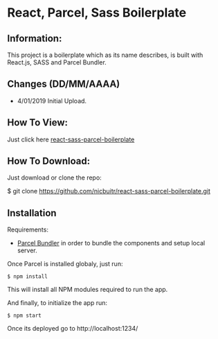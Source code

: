 # React, Parcel, Sass Boilerplate

## Information:

This project is a boilerplate which as its name describes, is built with React.js, SASS and Parcel Bundler.

## Changes (DD/MM/AAAA)

- 4/01/2019 Initial Upload.

## How To View:

Just click here [react-sass-parcel-boilerplate](https://nicbuitr.github.io/react-sass-parcel-boilerplate/)

## How To Download:

Just download or clone the repo:

$ git clone https://github.com/nicbuitr/react-sass-parcel-boilerplate.git

## Installation

Requirements:

- [Parcel Bundler](https://parceljs.org/getting_started.html) in order to bundle the components and setup local server.	

Once Parcel is installed globaly, just run:

    $ npm install

This will install all NPM modules required to run the app.

And finally, to initialize the app run:

    $ npm start

Once its deployed go to http://localhost:1234/